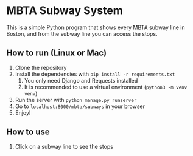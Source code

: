 # MBTA Subway System

This is a simple Python program that shows every MBTA subway line in Boston, and from the subway line you can access the stops.

## How to run (Linux or Mac)

1. Clone the repository
2. Install the dependencies with `pip install -r requirements.txt`
   1. You only need Django and Requests installed
   2. It is recommended to use a virtual environment (`python3 -m venv venv`)
3. Run the server with `python manage.py runserver`
4. Go to `localhost:8000/mbta/subways` in your browser
5. Enjoy!

## How to use

1. Click on a subway line to see the stops

